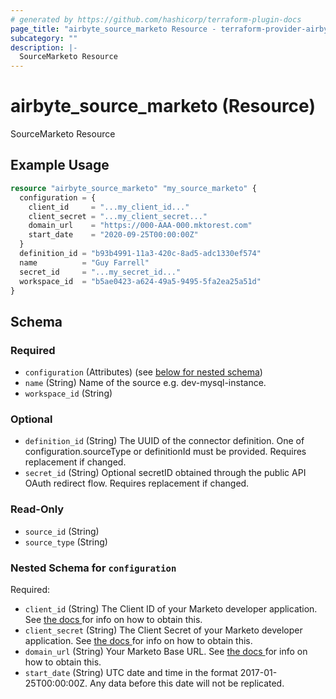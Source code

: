 ```yaml
---
# generated by https://github.com/hashicorp/terraform-plugin-docs
page_title: "airbyte_source_marketo Resource - terraform-provider-airbyte"
subcategory: ""
description: |-
  SourceMarketo Resource
---
```


# airbyte_source_marketo (Resource)

SourceMarketo Resource

## Example Usage

```terraform
resource "airbyte_source_marketo" "my_source_marketo" {
  configuration = {
    client_id     = "...my_client_id..."
    client_secret = "...my_client_secret..."
    domain_url    = "https://000-AAA-000.mktorest.com"
    start_date    = "2020-09-25T00:00:00Z"
  }
  definition_id = "b93b4991-11a3-420c-8ad5-adc1330ef574"
  name          = "Guy Farrell"
  secret_id     = "...my_secret_id..."
  workspace_id  = "b5ae0423-a624-49a5-9495-5fa2ea25a51d"
}
```

<!-- schema generated by tfplugindocs -->
## Schema

### Required

- `configuration` (Attributes) (see [below for nested schema](#nestedatt--configuration))
- `name` (String) Name of the source e.g. dev-mysql-instance.
- `workspace_id` (String)

### Optional

- `definition_id` (String) The UUID of the connector definition. One of configuration.sourceType or definitionId must be provided. Requires replacement if changed.
- `secret_id` (String) Optional secretID obtained through the public API OAuth redirect flow. Requires replacement if changed.

### Read-Only

- `source_id` (String)
- `source_type` (String)

<a id="nestedatt--configuration"></a>
### Nested Schema for `configuration`

Required:

- `client_id` (String) The Client ID of your Marketo developer application. See <a href="https://docs.airbyte.com/integrations/sources/marketo"> the docs </a> for info on how to obtain this.
- `client_secret` (String) The Client Secret of your Marketo developer application. See <a href="https://docs.airbyte.com/integrations/sources/marketo"> the docs </a> for info on how to obtain this.
- `domain_url` (String) Your Marketo Base URL. See <a href="https://docs.airbyte.com/integrations/sources/marketo"> the docs </a> for info on how to obtain this.
- `start_date` (String) UTC date and time in the format 2017-01-25T00:00:00Z. Any data before this date will not be replicated.


